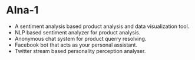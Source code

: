 # AIna-1
- A sentiment analysis based product analysis and data visualization tool.
- NLP based sentiment analyzer for product analysis.
- Anonymous chat system for product querry resolving.
- Facebook bot that acts as your personal assistant.
- Twitter stream based personality perception analyser.
